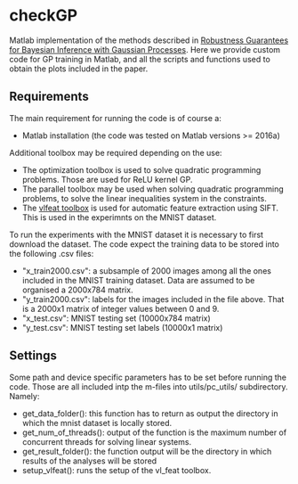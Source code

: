 # checkGP
Matlab implementation of the methods described in [Robustness Guarantees for Bayesian Inference with Gaussian Processes](https://arxiv.org/abs/1809.06452). Here we provide custom code for GP training in Matlab, and all the scripts and functions used to obtain the plots included in the paper.

## Requirements
The main requirement for running the code is of course a:
- Matlab installation (the code was tested on Matlab versions >= 2016a)

Additional toolbox may be required depending on the use:
- The optimization toolbox is used to solve quadratic programming problems. Those are used for ReLU kernel GP.
- The parallel toolbox may be used when solving quadratic programming problems, to solve the linear inequalities system in the constraints.
- The [vlfeat toolbox](http://www.vlfeat.org/install-matlab.html) is used for automatic feature extraction using SIFT. This is used in the experimnts on the MNIST dataset.

To run the experiments with the MNIST dataset it is necessary to first download the dataset. The code expect the training data to be stored into the following .csv files:
- "x_train2000.csv": a subsample of 2000 images among all the ones included in the MNIST training dataset. Data are assumed to be organised a 2000x784 matrix.
- "y_train2000.csv": labels for the images included in the file above. That is a 2000x1 matrix of integer values between 0 and 9.
- "x_test.csv": MNIST testing set (10000x784 matrix)
- "y_test.csv": MNIST testing set labels (10000x1 matrix)

## Settings
Some path and device specific parameters has to be set before running the code. Those are all included intp the m-files into utils/pc_utils/ subdirectory. Namely:
- get_data_folder(): this function has to return as output the directory in which the mnist dataset is locally stored.
- get_num_of_threads(): output of the function is the maximum number of concurrent threads for solving linear systems.
- get_result_folder(): the function output will be the directory in which results of the analyses will be stored
- setup_vlfeat(): runs the setup of the vl_feat toolbox. 